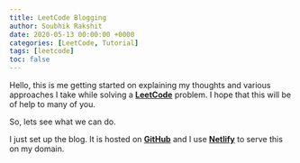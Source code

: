 ```yaml
---
title: LeetCode Blogging
author: Soubhik Rakshit
date: 2020-05-13 00:00:00 +0000
categories: [LeetCode, Tutorial]
tags: [leetcode]
toc: false
---
```


Hello, this is me getting started on explaining my thoughts and various approaches I take while solving a [**LeetCode**](https://leetcode.com) problem. I hope that this will be of help to many of you.

So, lets see what we can do.

I just set up the blog. It is hosted on [**GitHub**](https://github.com) and I use [**Netlify**](https://netlify.com) to serve this on my domain.